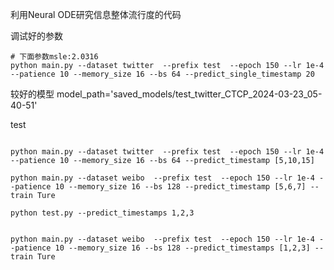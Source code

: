 利用Neural ODE研究信息整体流行度的代码

调试好的参数
```shell
# 下面参数msle:2.0316
python main.py --dataset twitter  --prefix test  --epoch 150 --lr 1e-4 --patience 10 --memory_size 16 --bs 64 --predict_single_timestamp 20

```
较好的模型
model_path='saved_models/test_twitter_CTCP_2024-03-23_05-40-51'

test

```shell

python main.py --dataset twitter  --prefix test  --epoch 150 --lr 1e-4 --patience 10 --memory_size 16 --bs 64 --predict_timestamp [5,10,15] 

python main.py --dataset weibo  --prefix test  --epoch 150 --lr 1e-4 --patience 10 --memory_size 16 --bs 128 --predict_timestamp [5,6,7] --train Ture

python test.py --predict_timestamps 1,2,3


python main.py --dataset weibo  --prefix test  --epoch 150 --lr 1e-4 --patience 10 --memory_size 16 --bs 128 --predict_timestamps [1,2,3] --train Ture

```
